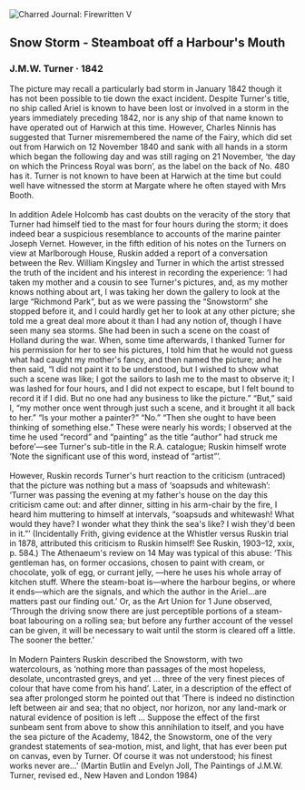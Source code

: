 <div class="artwork-of-the-day">
  <div class="container">
    <div class="img-wrapper">
      <img
        src="https://uploads5.wikiart.org/images/william-turner/storm-seam-boat-off-a-harbour-s-mouth-making-signals-in-shallow-water-and-going-by-the-lead.jpg!Large.jpg"
        alt="Charred Journal: Firewritten V" />
    </div>
    <div class="artwork-detail">
      <div class="artwork-origin"> 
        <h2 class="artwork-name">Snow Storm - Steamboat off a Harbour's Mouth</h2>
        <h3 class="artist">
          J.M.W. Turner
                    ·  1842
        </h3>
      </div>
      <p class="description">
        <span class="artwork-description-text ng-binding" ng-bind-html="viewModel.ArtworkOfTheDay.Description | unsafe">The picture may recall a particularly bad storm in January 1842 though it has not been possible to tie down the exact incident. Despite Turner's title, no ship called Ariel is known to have been lost or involved in a storm in the years immediately preceding 1842, nor is any ship of that name known to have operated out of Harwich at this time. However, Charles Ninnis has suggested that Turner misremembered the name of the Fairy, which did set out from Harwich on 12 November 1840 and sank with all hands in a storm which began the following day and was still raging on 21 November, ‘the day on which the Princess Royal was born’, as the label on the back of No. 480 has it. Turner is not known to have been at Harwich at the time but could well have witnessed the storm at Margate where he often stayed with Mrs Booth.
<br>
<br>In addition Adele Holcomb has cast doubts on the veracity of the story that Turner had himself tied to the mast for four hours during the storm; it does indeed bear a suspicious resemblance to accounts of the marine painter Joseph Vernet. However, in the fifth edition of his notes on the Turners on view at Marlborough House, Ruskin added a report of a conversation between the Rev. William Kingsley and Turner in which the artist stressed the truth of the incident and his interest in recording the experience: ‘I had taken my mother and a cousin to see Turner's pictures, and, as my mother knows nothing about art, I was taking her down the gallery to look at the large “Richmond Park”, but as we were passing the “Snowstorm” she stopped before it, and I could hardly get her to look at any other picture; she told me a great deal more about it than I had any notion of, though I have seen many sea storms. She had been in such a scene on the coast of Holland during the war. When, some time afterwards, I thanked Turner for his permission for her to see his pictures, I told him that he would not guess what had caught my mother's fancy, and then named the picture; and he then said, “I did not paint it to be understood, but I wished to show what such a scene was like; I got the sailors to lash me to the mast to observe it; I was lashed for four hours, and I did not expect to escape, but I felt bound to record it if I did. But no one had any business to like the picture.” “But,” said I, “my mother once went through just such a scene, and it brought it all back to her.” “Is your mother a painter?” “No.” “Then she ought to have been thinking of something else.” These were nearly his words; I observed at the time he used “record” and “painting” as the title “author” had struck me before’—see Turner's sub-title in the R.A. catalogue; Ruskin himself wrote ‘Note the significant use of this word, instead of “artist”’.
<br>
<br>However, Ruskin records Turner's hurt reaction to the criticism (untraced) that the picture was nothing but a mass of ‘soapsuds and whitewash’: ‘Turner was passing the evening at my father's house on the day this criticism came out: and after dinner, sitting in his arm-chair by the fire, I heard him muttering to himself at intervals, “soapsuds and whitewash! What would they have? I wonder what they think the sea's like? I wish they'd been in it.”’ (Incidentally Frith, giving evidence at the Whistler versus Ruskin trial in 1878, attributed this criticism to Ruskin himself! See Ruskin, 1903–12, xxix, p. 584.) The Athenaeum's review on 14 May was typical of this abuse: ‘This gentleman has, on former occasions, chosen to paint with cream, or chocolate, yolk of egg, or currant jelly, —here he uses his whole array of kitchen stuff. Where the steam-boat is—where the harbour begins, or where it ends—which are the signals, and which the author in the Ariel...are matters past our finding out.’ Or, as the Art Union for 1 June observed, ‘Through the driving snow there are just perceptible portions of a steam-boat labouring on a rolling sea; but before any further account of the vessel can be given, it will be necessary to wait until the storm is cleared off a little. The sooner the better.’
<br>
<br>In Modern Painters Ruskin described the Snowstorm, with two watercolours, as ‘nothing more than passages of the most hopeless, desolate, uncontrasted greys, and yet ... three of the very finest pieces of colour that have come from his hand’. Later, in a description of the effect of sea after prolonged storm he pointed out that ‘There is indeed no distinction left between air and sea; that no object, nor horizon, nor any land-mark or natural evidence of position is left ... Suppose the effect of the first sunbeam sent from above to show this annihilation to itself, and you have the sea picture of the Academy, 1842, the Snowstorm, one of the very grandest statements of sea-motion, mist, and light, that has ever been put on canvas, even by Turner. Of course it was not understood; his finest works never are...’ (Martin Butlin and Evelyn Joll, The Paintings of J.M.W. Turner, revised ed., New Haven and London 1984)</span>
                        <div class="text-shadow-container" ng-show="showShadow" style=""></div>
      </p>
    </div>
  </div>

</div>
